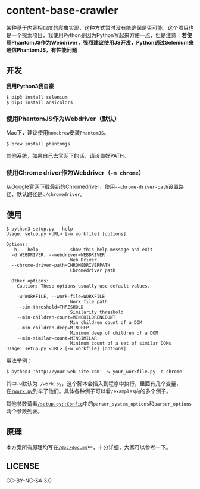 # content-base-crawler
某种基于内容相似度的爬虫实现，这种方式暂时没有能确保是否可能，这个项目也是一个探索项目，我使用Python是因为Python写起来方便一点，但是注意：**若使用PhantomJS作为Webdriver，强烈建议使用JS开发，Python通过Selenium来通信PhantomJS，有性能问题**

## 开发

**我用Python3我自豪**

```shell
$ pip3 install selenium
$ pip3 install ansicolors
```

### 使用PhantomJS作为Webdriver（默认）

Mac下，建议使用`homebrew`安装`PhantomJS`。

```shell
$ brew install phantomjs
```

其他系统，如果自己去官网下的话，请设置好PATH。

### 使用Chrome driver作为Webdriver（`-m chrome`）

从[Google官网](https://sites.google.com/a/chromium.org/chromedriver/downloads)下载最新的Chromedriver，使用`--chrome-driver-path`设置路径，默认路径是`./chromedriver`。

## 使用

```shell
$ python3 setup.py --help
Usage: setup.py <URL> [-w workfile] [options]

Options:
  -h, --help            show this help message and exit
  -d WEBDRIVER, --webdriver=WEBDRIVER
                        Web Driver
  --chrome-driver-path=CHROMEDRIVERPATH
                        Chromedriver path

  Other options:
    Caution: These options usually use default values.

    -w WORKFILE, --work-file=WORKFILE
                        Work file path
    --sim-threshold=THRESHOLD
                        Similarity threshold
    --min-children-count=MINCHILDRENCOUNT
                        Min children count of a DOM
    --min-children-deep=MINDEEP
                        Minimum deep of children of a DOM
    --min-similar-count=MINSIMILAR
                        Minimum count of a set of similar DOMs
Usage: setup.py <URL> [-w workfile] [options]
```

用法举例：

```shell
$ python3 'http://your-web-site.com' -w your_workfile.py -d chrome
```

其中`-w`默认为`./work.py`，这个脚本会插入到程序中执行，里面有几个变量，在[`/work.py`](https://github.com/sekaiamber/content-base-crawler/blob/master/work.py)列举了他们。具体各种例子可以看`/examples`内的多个例子。

其他参数请看[`/setup.py::Config`](https://github.com/sekaiamber/content-base-crawler/blob/master/setup.py#L21)中的`parser_system_options`和`parser_options`两个参数列表。

## 原理

本方案所有原理均写在[`/doc/doc.md`](https://github.com/sekaiamber/content-base-crawler/blob/master/doc/doc.md)中，十分详细，大家可以参考一下。

## LICENSE

CC-BY-NC-SA 3.0
